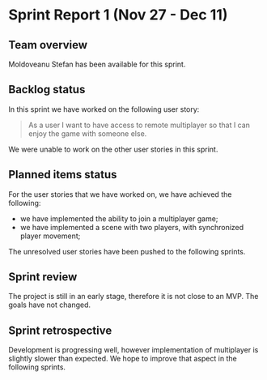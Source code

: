 # Sprint Report 1 (Nov 27 - Dec 11)

## Team overview

Moldoveanu Stefan has been available for this sprint.

## Backlog status

In this sprint we have worked on the following user story:  
> As a user I want to have access to remote multiplayer so that I can enjoy the game with someone else.

We were unable to work on the other user stories in this sprint.

## Planned items status

For the user stories that we have worked on, we have achieved the following:

- we have implemented the ability to join a multiplayer game;
- we have implemented a scene with two players, with synchronized player movement;

The unresolved user stories have been pushed to the following sprints.

## Sprint review

The project is still in an early stage, therefore it is not close to an MVP. The goals have not changed.

## Sprint retrospective

Development is progressing well, however implementation of multiplayer is slightly slower than expected. We hope to improve that aspect in the following sprints.